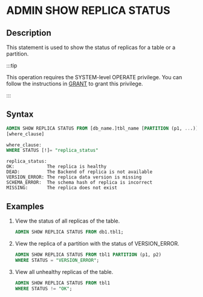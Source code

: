 ---
---

# ADMIN SHOW REPLICA STATUS

## Description

This statement is used to show the status of replicas for a table or a partition.

:::tip

This operation requires the SYSTEM-level OPERATE privilege. You can follow the instructions in [GRANT](../account-management/GRANT.md) to grant this privilege.

:::

## Syntax

```sql
ADMIN SHOW REPLICA STATUS FROM [db_name.]tbl_name [PARTITION (p1, ...)]
[where_clause]
```

```sql
where_clause:
WHERE STATUS [!]= "replica_status"
```

```plain text
replica_status:
OK:            The replica is healthy
DEAD:          The Backend of replica is not available
VERSION_ERROR: The replica data version is missing
SCHEMA_ERROR:  The schema hash of replica is incorrect
MISSING:       The replica does not exist
```

## Examples

1. View the status of all replicas of the table.

    ```sql
    ADMIN SHOW REPLICA STATUS FROM db1.tbl1;
    ```

2. View the replica of a partition with the status of VERSION_ERROR.

    ```sql
    ADMIN SHOW REPLICA STATUS FROM tbl1 PARTITION (p1, p2)
    WHERE STATUS = "VERSION_ERROR";
    ```

3. View all unhealthy replicas of the table.

    ```sql
    ADMIN SHOW REPLICA STATUS FROM tbl1
    WHERE STATUS != "OK";
    ```
